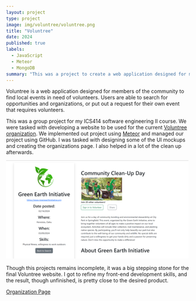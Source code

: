 ```yaml
---
layout: project
type: project
image: img/voluntree/voluntree.png
title: "Voluntree"
date: 2024
published: true
labels:
  - JavaScript
  - Meteor
  - MongoDB
summary: "This was a project to create a web application designed for members of the community to find local events to volunteer at."
---
```


Voluntree is a web application designed for members of the community to find local events in need of volunteers. Users are able to search for opportunities and organizations, or put out a request for their own event that requires volunteers.

This was a group project for my ICS414 software engineering II course. We were tasked with developing a website to be used for the current [Voluntree organization](https://thevoluntree.com/). We implemented out project using [Meteor](http://meteor.com) and managed our project using GitHub. I was tasked with designing some of the UI mockups and creating the organizations page. I also helped in a lot of the clean up afterwards.

<img width="500px"
class="mx-auto d-block center-justify"
src="../img/voluntree/voluntreeopportunity.png" >

Though this projects remains incomplete, it was a big stepping stone for the final Voluntree website. I got to refine my front-end development skills, and the result, though unfinished, is pretty close to the desired product.

<a href="https://github.com/volunthree" class="btn btn-outline-dark">Organization Page</a>